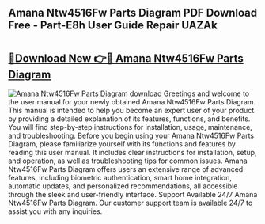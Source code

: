 ## Amana Ntw4516Fw Parts Diagram PDF Download Free - Part-E8h User Guide Repair UAZAk

# <h2><a href="http://dfscqw.blite.top/?on=Amana+Ntw4516Fw+Parts+Diagram">🔗Download New 👉🔴 Amana Ntw4516Fw Parts Diagram</a></h2>

[![Amana Ntw4516Fw Parts Diagram download](https://i.imgur.com/lujVjoI.png)](http://dfscqw.blite.top/?on=Amana+Ntw4516Fw+Parts+Diagram)
Greetings and welcome to the user manual for your newly obtained Amana Ntw4516Fw Parts Diagram. This manual is intended to help you become an expert user of your product by providing a detailed explanation of its features, functions, and benefits. You will find step-by-step instructions for installation, usage, maintenance, and troubleshooting. Before you begin using your Amana Ntw4516Fw Parts Diagram, please familiarize yourself with its functions and features by reading this user manual. It includes clear instructions for installation, setup, and operation, as well as troubleshooting tips for common issues. Amana Ntw4516Fw Parts Diagram offers users an extensive range of advanced features, including biometric authentication, smart home integration, automatic updates, and personalized recommendations, all accessible through the sleek and user-friendly interface. Support Available 24/7 Amana Ntw4516Fw Parts Diagram. Our customer support team is available 24/7 to assist you with any inquiries.
